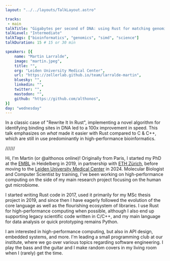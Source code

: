 ```yaml
---
layout: "../../layouts/TalkLayout.astro"

tracks: 
 - main
talkTitle: "Gigabytes per second of DNA: using Rust for matching genomic motifs"
talkLevel: "Intermediate"
talkTags: ["bioinformatics", "genomics", "simd", "science"]
talkDuration: 15 # 15 or 30 min

speakers: [{
    name: "Martin Larralde",
    image: "martin.jpeg",
    title: "",
    org: "Leiden University Medical Center",
    url: "https://zellerlab.github.io/team/larralde-martin",
    bluesky: "",
    linkedin: "",
    twitter: "",
    mastodon: "",
    github: "https://github.com/althonos",
}]
day: "wednesday"
---
```


In a classic case of "Rewrite It In Rust", implementing a novel
algorithm for identifying binding sites in DNA led to a 100x improvement in 
speed. This talk emphasizes on *what* made it easier with Rust compared
to C & C++, which are still in use predominantly in high-performance bioinformatics.

////// <!-- sepatator between abstract and bio -->

Hi, I'm Martin (or @althonos online)! Originally from Paris, I started my PhD at the [EMBL](https://www.embl.org/) in Heidelberg in 2019, in partnership with [ETH Zürich](https://ethz.ch/en.html), before moving to the [Leiden University Medical Center](https://www.lumc.nl/en/) in 2024. Molecular Biologist and Computer Scientist by training, I've been working on high-performance computing on the side of my main research project focusing on the human gut microbiome.

I started writing Rust code in 2017, used it primarily for my MSc thesis project in 2019, and since then I have eagerly followed the evolution of the core language as well as the flourishing ecosystem of libraries. I use Rust for high-performance computing when possible, although I also end up supporting legacy scientific code written in C/C++, and my main language for data analysis or quick prototyping remains Python. 

I am interested in high-performance computing, but also in API design, embedded systems, and more. I'm leading a small programming club at our institute, where we go over various topics regarding software engineering. I play the bass and the guitar and I make random covers in my living room when I (rarely) get the time.


